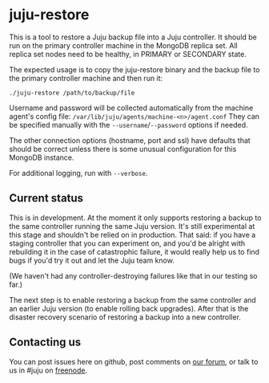 # juju-restore

This is a tool to restore a Juju backup file into a Juju
controller. It should be run on the primary controller machine in the
MongoDB replica set. All replica set nodes need to be healthy, in
PRIMARY or SECONDARY state.

The expected usage is to copy the juju-restore binary and the backup
file to the primary controller machine and then run it:

    ./juju-restore /path/to/backup/file

Username and password will be collected automatically from the machine
agent's config file: `/var/lib/juju/agents/machine-<n>/agent.conf`
They can be specified manually with the `--username`/`--password`
options if needed.

The other connection options (hostname, port and ssl) have defaults
that should be correct unless there is some unusual configuration for
this MongoDB instance.

For additional logging, run with `--verbose`.

## Current status

This is in development. At the moment it only supports restoring a
backup to the same controller running the same Juju version. It's
still experimental at this stage and shouldn't be relied on in
production. That said: if you have a staging controller that you can
experiment on, and you'd be alright with rebuilding it in the case of
catastrophic failure, it would really help us to find bugs if you'd
try it out and let the Juju team know.

(We haven't had any controller-destroying failures like that in our
testing so far.)

The next step is to enable restoring a backup from the same controller
and an earlier Juju version (to enable rolling back upgrades). After
that is the disaster recovery scenario of restoring a backup into a
new controller.

## Contacting us

You can post issues here on github, post comments on [our
forum](https://discourse.jujucharms.com/), or talk to us in #juju on
[freenode](https://freenode.net/).
